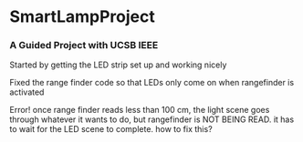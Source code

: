 # SmartLampProject

### A Guided Project with UCSB IEEE

Started by getting the LED strip set up and working nicely

Fixed the range finder code so that LEDs only come on when rangefinder is activated

Error! once range finder reads less than 100 cm, the light scene goes through whatever it wants to do, but rangefinder is NOT BEING READ. it has to wait for the LED scene to complete. how to fix this?
